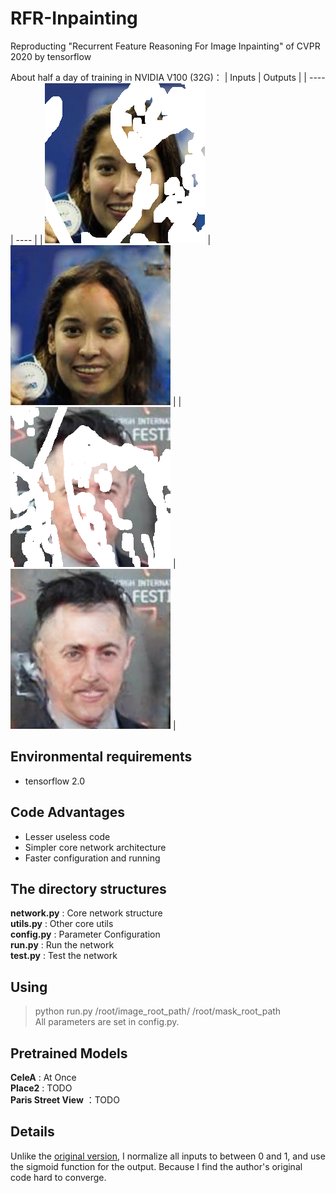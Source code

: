 # RFR-Inpainting
Reproducting "Recurrent Feature Reasoning For Image Inpainting" of CVPR 2020 by tensorflow  

About half a day of training in NVIDIA V100 (32G)：
|  Inputs   | Outputs  |
|  ----  | ----  |
| ![inputs](https://github.com/sfwyly/RFR-Inpainting/blob/main/images/a.png)  | ![inputs](https://github.com/sfwyly/RFR-Inpainting/blob/main/images/a_result.png) |
| ![inputs](https://github.com/sfwyly/RFR-Inpainting/blob/main/images/b.png)  | ![inputs](https://github.com/sfwyly/RFR-Inpainting/blob/main/images/b_result.png) |

## Environmental requirements
* tensorflow 2.0 

## Code Advantages

* Lesser useless code
* Simpler core network architecture
* Faster configuration and running

## The directory structures

**network.py** : Core network structure  
**utils.py** : Other core utils  
**config.py** : Parameter Configuration  
**run.py** : Run the network  
**test.py** : Test the network  

## Using

> python run.py /root/image_root_path/ /root/mask_root_path    
All parameters are set in config.py.

## Pretrained Models

**CeleA** : At Once  
**Place2** : TODO  
**Paris Street View** ：TODO  

## Details  

Unlike the [original version](https://github.com/jingyuanli001/RFR-Inpainting), I normalize all inputs to between 0 and 1, and use the sigmoid function for the output. Because I find the author's original code hard to converge.

